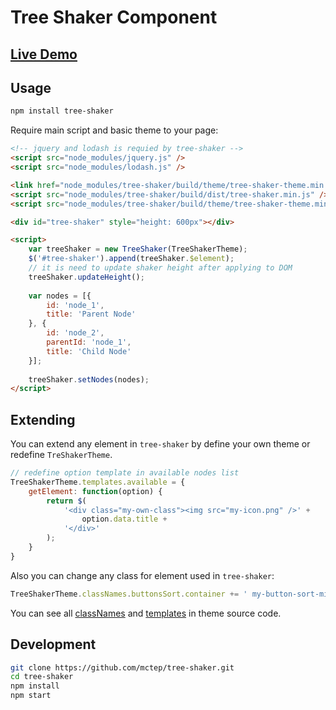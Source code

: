 # Tree Shaker Component

## [Live Demo](https://mctep.github.io/tree-shaker/)

## Usage

```sh
npm install tree-shaker
```

Require main script and basic theme to your page:

```html
<!-- jquery and lodash is requied by tree-shaker -->
<script src="node_modules/jquery.js" />
<script src="node_modules/lodash.js" />

<link href="node_modules/tree-shaker/build/theme/tree-shaker-theme.min.css" rel="stylesheet" />
<script src="node_modules/tree-shaker/build/dist/tree-shaker.min.js" />
<script src="node_modules/tree-shaker/build/theme/tree-shaker-theme.min.js" />

<div id="tree-shaker" style="height: 600px"></div>

<script>
	var treeShaker = new TreeShaker(TreeShakerTheme);
	$('#tree-shaker').append(treeShaker.$element);
	// it is need to update shaker height after applying to DOM
	treeShaker.updateHeight();
	
	var nodes = [{
		id: 'node_1',
		title: 'Parent Node'
	}, {
		id: 'node_2',
		parentId: 'node_1',
		title: 'Child Node'
	}];
	
	treeShaker.setNodes(nodes);
</script>
```

## Extending

You can extend any element in `tree-shaker` by define your own theme or redefine `TreShakerTheme`.

```js
// redefine option template in available nodes list
TreeShakerTheme.templates.available = {
	getElement: function(option) {
		return $(
			'<div class="my-own-class"><img src="my-icon.png" />' +
				option.data.title +
			'</div>'
		);
	}
}
```

Also you can change any class for element used in `tree-shaker`:

```js
TreeShakerTheme.classNames.buttonsSort.container += ' my-button-sort-mix';
```

You can see all [classNames](https://github.com/mctep/tree-shaker/blob/master/src/tree-shaker-theme/styles/index.js) and [templates](https://github.com/mctep/tree-shaker/blob/master/src/tree-shaker-theme/index.js) in theme source code. 

## Development

```bash
git clone https://github.com/mctep/tree-shaker.git
cd tree-shaker
npm install
npm start
```
